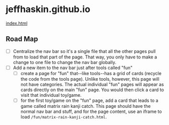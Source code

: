 # jeffhaskin.github.io

<a href="/templates/index.html">index.html</a>

## Road Map

- [ ] Centralize the nav bar so it's a single file that all the other pages pull from to load that part of the page. That way, you only have to make a change to one file to change the nav bar globally.
- [ ] Add a new item to the nav bar just after tools called "fun"
    - [ ] create a page for "fun" that--like tools--has a grid of cards (recycle the code from the tools page). Unlike tools, however, this page will not have categories. The actual individual "fun" pages will appear as cards directly on the main "fun" page. You would then click a card to visit that individual toy/game.
    - [ ] for the first toy/game on the "fun" page, add a card that leads to a game called matrix rain kanji catch. This page should have the normal nav bar and stuff, and for the page content, use an iframe to load `/fun/matrix-rain-kanji-catch.html`.